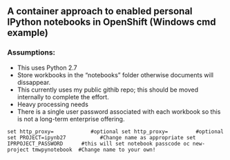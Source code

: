 ## A container approach to enabled personal IPython notebooks in OpenShift (Windows cmd example)


### Assumptions:
* This uses Python 2.7  
* Store workbooks in the “notebooks” folder otherwise documents will dissappear.
* This currently uses my public githib repo; this should be moved internally to complete the effort.
* Heavy processing needs
* There is a single user password associated with each workbook so this is not a long-term enterprise offering.


`set http_proxy=			#optional
set http_proxy=			#optional
set PROJECT=ipynb27           #Change name as appropriate
set IPRPOJECT_PASSWORD		#this will set notebook passcode
oc new-project tmwpynotebook  #Change name to your own!
`
